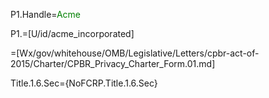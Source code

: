 P1.Handle=<font color="green">Acme</font>

P1.=[U/id/acme_incorporated]

=[Wx/gov/whitehouse/OMB/Legislative/Letters/cpbr-act-of-2015/Charter/CPBR_Privacy_Charter_Form.01.md]

Title.1.6.Sec={NoFCRP.Title.1.6.Sec}